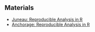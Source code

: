 ## Materials

- [Juneau: Reproducible Analysis in R](/materials/reproducible-analysis-in-r-juneau)
- [Anchorage: Reproducible Analysis in R](/materials/reproducible-analysis-in-r-anchorage)
